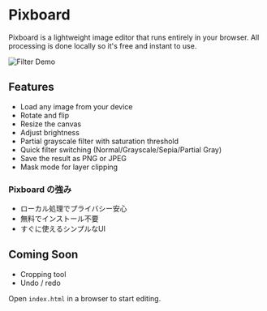 # Pixboard

Pixboard is a lightweight image editor that runs entirely in your browser. All processing is done locally so it's free and instant to use.

![Filter Demo](docs/filter-demo.png)

## Features

- Load any image from your device
- Rotate and flip
- Resize the canvas
- Adjust brightness
- Partial grayscale filter with saturation threshold
- Quick filter switching (Normal/Grayscale/Sepia/Partial Gray)
- Save the result as PNG or JPEG
- Mask mode for layer clipping

### Pixboard の強み

- ローカル処理でプライバシー安心
- 無料でインストール不要
- すぐに使えるシンプルなUI

## Coming Soon

- Cropping tool
- Undo / redo

Open `index.html` in a browser to start editing.